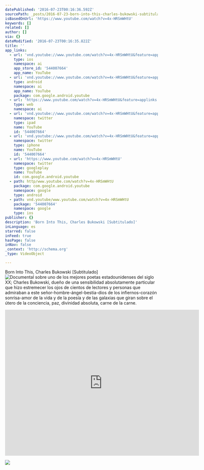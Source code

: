 ```yaml
---
datePublished: '2016-07-23T00:16:36.592Z'
sourcePath: _posts/2016-07-23-born-into-this-charles-bukowski-subtitulado.md
isBasedOnUrl: 'https://www.youtube.com/watch?v=4x-HRSmWHtU'
keywords: []
related: []
author: []
via: {}
dateModified: '2016-07-23T00:16:35.822Z'
title: ''
app_links:
  - url: 'vnd.youtube://www.youtube.com/watch?v=4x-HRSmWHtU&feature=applinks'
    type: ios
    namespace: ai
    app_store_id: '544007664'
    app_name: YouTube
  - url: 'vnd.youtube://www.youtube.com/watch?v=4x-HRSmWHtU&feature=applinks'
    type: android
    namespace: ai
    app_name: YouTube
    package: com.google.android.youtube
  - url: 'https://www.youtube.com/watch?v=4x-HRSmWHtU&feature=applinks'
    type: web
    namespace: ai
  - url: 'vnd.youtube://www.youtube.com/watch?v=4x-HRSmWHtU&feature=applinks'
    namespace: twitter
    type: ipad
    name: YouTube
    id: '544007664'
  - url: 'vnd.youtube://www.youtube.com/watch?v=4x-HRSmWHtU&feature=applinks'
    namespace: twitter
    type: iphone
    name: YouTube
    id: '544007664'
  - url: 'https://www.youtube.com/watch?v=4x-HRSmWHtU'
    namespace: twitter
    type: googleplay
    name: YouTube
    id: com.google.android.youtube
  - path: http/www.youtube.com/watch?v=4x-HRSmWHtU
    package: com.google.android.youtube
    namespace: google
    type: android
  - path: vnd.youtube/www.youtube.com/watch?v=4x-HRSmWHtU
    package: '544007664'
    namespace: google
    type: ios
publisher: {}
description: 'Born Into This, Charles Bukowski [Subtitulado]'
inLanguage: es
starred: false
inFeed: true
hasPage: false
inNav: false
_context: 'http://schema.org'
_type: VideoObject

---
```

Born Into This, Charles Bukowski \[Subtitulado\]
![Documental sobre uno de los mejores poetas estadounidenses del siglo XX; Charles Bukowski, dueño de una sensibilidad absolutamente particular que hizo estremecer los ojos de cientos de lectores y personas que admiraban a este señor-hombre-ángel-bestia-dios de los infiernos-corazón sonrisa-amor de la vida y de la poesía y de las galaxias que giran sobre el útero de la conciencia, paz, divinidad absoluta, carne de la carne.](https://imgflo.herokuapp.com/graph/vahj1ThiexotieMo/7a005764e96ae2538be17150305617a9/croprotate.jpg?cropheight=1217&cropwidth=799&degrees=0&input=https%3A%2F%2Fthe-grid-user-content.s3-us-west-2.amazonaws.com%2F7a73bb2d-d4c3-41ff-952e-ba89bd6ee4ba.jpg&x=0&y=0)

<iframe src="https://cdn.embedly.com/widgets/media.html?src=https%3A%2F%2Fwww.youtube.com%2Fembed%2F4x-HRSmWHtU%3Ffeature%3Doembed&amp;url=http%3A%2F%2Fwww.youtube.com%2Fwatch%3Fv%3D4x-HRSmWHtU&amp;image=https%3A%2F%2Fi.ytimg.com%2Fvi%2F4x-HRSmWHtU%2Fhqdefault.jpg&amp;key=b7d04c9b404c499eba89ee7072e1c4f7&amp;type=text%2Fhtml&amp;schema=youtube" width="640" height="480" scrolling="no" frameborder="0" allowfullscreen="" style=""></iframe>

![](https://imgflo.herokuapp.com/graph/vahj1ThiexotieMo/d6805a7a017583ad342855e76629fe92/croprotate.jpg?cropheight=1217&cropwidth=798&degrees=0&input=https%3A%2F%2Fs3-us-west-2.amazonaws.com%2Fthe-grid-img%2Fp%2Fab86bd4ff3ef31acaee51a460e2bcaeb34d91e5c.jpg&x=0&y=0)